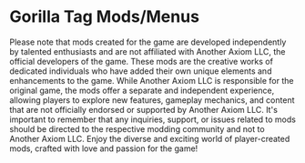 # Gorilla Tag Mods/Menus 
Please note that mods created for the game are developed independently by talented enthusiasts and are not affiliated with Another Axiom LLC,
the official developers of the game. These mods are the creative works of dedicated individuals who have added their own unique elements 
and enhancements to the game. While Another Axiom LLC is responsible for the original game, the mods offer a separate and independent experience,
allowing players to explore new features, gameplay mechanics, and content that are not officially endorsed or supported by Another Axiom LLC.
It's important to remember that any inquiries, support, or issues related to mods should be directed to the respective modding community and not to 
Another Axiom LLC. Enjoy the diverse and exciting world of player-created mods, crafted with love and passion for the game!
